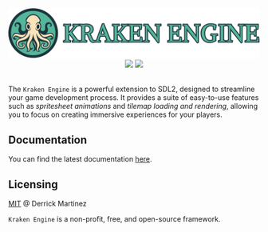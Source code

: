 <div align="center"><img src="https://github.com/durkisneer1/Kraken-Engine/blob/main/docs/_static/kraken-engine-banner.png"/></div>

<div align="center">
  <a href="https://app.codacy.com/gh/durkisneer1/Kraken-Engine/dashboard?utm_source=gh&utm_medium=referral&utm_content=&utm_campaign=Badge_grade">
  <img src="https://app.codacy.com/project/badge/Grade/17028e01d32f4441be4bd5e37edb94ce"/></a> <img src="https://img.shields.io/badge/license-MIT-blue.svg">
</div>

<br>

The `Kraken Engine` is a powerful extension to SDL2, designed to streamline your game development process. It provides a suite of easy-to-use features such as <em>spritesheet animations</em> and <em>tilemap loading and rendering</em>, allowing you to focus on creating immersive experiences for your players.

## Documentation

You can find the latest documentation [here](http://kraken-engine.rtfd.io/).

## Licensing

[MIT](LICENSE) @ Derrick Martinez

`Kraken Engine` is a non-profit, free, and open-source framework.
